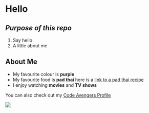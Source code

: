 # Hello
## *Purpose of this repo*
1. Say hello
2. A little about me

## About Me
* My favourite colour is **purple**
* My favourite food is **pad thai**
here is a [link to a pad thai recipe](https://tastesbetterfromscratch.com/pad-thai/)
* I enjoy watching **movies** and **TV shows**

 You can also check out my [Code Avengers Profile](https://learn.codeavengers.com/c/dsin389/profile.html)

![](https://th.bing.com/th/id/OIP.zmVb6HKCaBioIy_Nzg5aTAAAAA?rs=1&pid=ImgDetMain)



   
